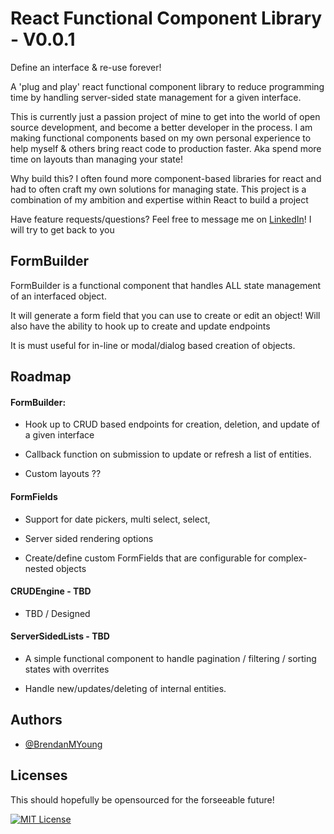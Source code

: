 
# React Functional Component Library - V0.0.1

Define an interface & re-use forever!

A 'plug and play' react functional component library to reduce programming time by handling server-sided state management for a given interface.

This is currently just a passion project of mine to get into the world of open source development, and become a better developer in the process. I am making functional components based on my own personal experience to help myself & others bring react code to production faster. Aka spend more time on layouts than managing your state!

Why build this?
I often found more component-based libraries for react and had to often craft my own solutions for managing state. This project is a combination of my ambition and expertise within React to build a project 

Have feature requests/questions? Feel free to message me on [LinkedIn](https://www.linkedin.com/in/brendan-young-357a8720b/)! I will try to get back to you

## FormBuilder

FormBuilder is a functional component that handles ALL state management of an interfaced object.

It will generate a form field that you can use to create or edit an object! Will also have the ability to hook up to create and update endpoints 

It is must useful for in-line or modal/dialog based creation of objects. 


## Roadmap

#### FormBuilder:
- Hook up to CRUD based endpoints for creation, deletion, and update of a given interface

- Callback function on submission to update or refresh a list of entities.

- Custom layouts ??

#### FormFields
- Support for date pickers, multi select, select,

- Server sided rendering options

- Create/define custom FormFields that are configurable for complex-nested objects 


#### CRUDEngine - TBD
- TBD / Designed

#### ServerSidedLists - TBD
- A simple functional component to handle pagination / filtering / sorting states with overrites 

- Handle new/updates/deleting of internal entities.
## Authors

- [@BrendanMYoung](https://github.com/BrendanMYoung)

## Licenses

This should hopefully be opensourced for the forseeable future!

[![MIT License](https://img.shields.io/badge/License-MIT-green.svg)](https://choosealicense.com/licenses/mit/)


